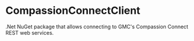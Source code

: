 # CompassionConnectClient
.Net NuGet package that allows connecting to GMC's Compassion Connect REST web services. 
